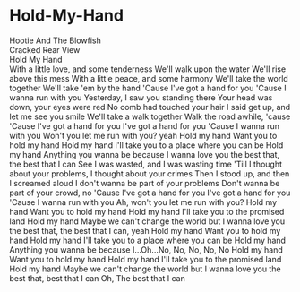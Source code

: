 # Hold-My-Hand

Hootie And The Blowfish  
Cracked Rear View  
Hold My Hand  
With a little love, and some tenderness We'll walk upon the water We'll rise above this mess With a little peace, and some harmony We'll take the world together We'll take 'em by the hand 'Cause I've got a hand for you 'Cause I wanna run with you Yesterday, I saw you standing there Your head was down, your eyes were red No comb had touched your hair I said get up, and let me see you smile We'll take a walk together Walk the road awhile, 'cause 'Cause I've got a hand for you I've got a hand for you 'Cause I wanna run with you Won't you let me run with you? yeah Hold my hand Want you to hold my hand Hold my hand I'll take you to a place where you can be Hold my hand Anything you wanna be because I wanna love you the best that, the best that I can See I was wasted, and I was wasting time 'Till I thought about your problems, I thought about your crimes Then I stood up, and then I screamed aloud I don't wanna be part of your problems Don't wanna be part of your crowd, no 'Cause I've got a hand for you I've got a hand for you 'Cause I wanna run with you Ah, won't you let me run with you? Hold my hand Want you to hold my hand Hold my hand I'll take you to the promised land Hold my hand Maybe we can't change the world but I wanna love you the best that, the best that I can, yeah Hold my hand Want you to hold my hand Hold my hand I'll take you to a place where you can be Hold my hand Anything you wanna be because I...Oh...No, No, No, No, No Hold my hand Want you to hold my hand Hold my hand I'll take you to the promised land Hold my hand Maybe we can't change the world but I wanna love you the best that, best that I can Oh, The best that I can
